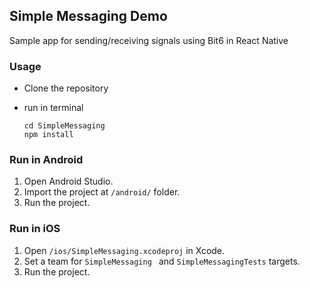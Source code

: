 ## Simple Messaging Demo

Sample app for sending/receiving signals using Bit6 in React Native

### Usage
- Clone the repository
- run in terminal

	```
	cd SimpleMessaging
	npm install
	```

### Run in Android

1. Open Android Studio.
2. Import the project at `/android/` folder.
3. Run the project.


### Run in iOS

1. Open `/ios/SimpleMessaging.xcodeproj` in Xcode.
2. Set a team for `SimpleMessaging ` and `SimpleMessagingTests` targets.
3. Run the project.
